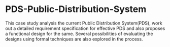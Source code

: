 # PDS-Public-Distribution-System
This case study analysis the current Public Distribution System(PDS), work out a detailed requirement specification for effective PDS and also proposes a functional design for the same. Several possibilities of evaluating the designs using formal techniques are also explored in the process.
